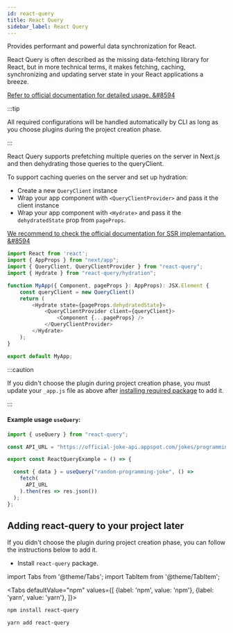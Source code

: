 ```yaml
---
id: react-query
title: React Query
sidebar_label: React Query
---
```

  
Provides performant and powerful data synchronization for React.

React Query is often described as the missing data-fetching library for React, but in more technical terms, it makes fetching, caching, synchronizing and updating server state in your React applications a breeze.  

[Refer to official documentation for detailed usage. &#8594](https://react-query.tanstack.com/)

:::tip

All required configurations will be handled automatically by CLI as long as you choose plugins during the project creation phase.

:::

React Query supports prefetching multiple queries on the server in Next.js and then dehydrating those queries to the queryClient.

To support caching queries on the server and set up hydration:
- Create a new `QueryClient` instance
- Wrap your app component with `<QueryClientProvider>` and pass it the client instance
- Wrap your app component with `<Hydrate>` and pass it the `dehydratedState` prop from `pageProps`.

[We recommend to check the official documentation for SSR implemantation. &#8594](https://react-query.tanstack.com/)

```js title="pages/_app.js"
import React from 'react';
import { AppProps } from "next/app";
import { QueryClient, QueryClientProvider } from "react-query";
import { Hydrate } from "react-query/hydration";

function MyApp({ Component, pageProps }: AppProps): JSX.Element {
    const queryClient = new QueryClient()
    return (
        <Hydrate state={pageProps.dehydratedState}>
            <QueryClientProvider client={queryClient}>
                <Component {...pageProps} />
            </QueryClientProvider>
        </Hydrate>
    );
}

export default MyApp;
```
:::caution

If you didn't choose the plugin during project creation phase, you must update your `_app.js` file as above after [installing required package](#adding-react-query-to-your-project-later) to add it.

:::

#### Example usage `useQuery`:

```js title="components/reactQueryExample/index.tsx"
import { useQuery } from "react-query";

const API_URL = "https://official-joke-api.appspot.com/jokes/programming/random";

export const ReactQueryExample = () => {

  const { data } = useQuery("random-programming-joke", () => 
    fetch(
      API_URL
    ).then(res => res.json())
  );
};
```


## Adding react-query to your project later

If you didn't choose the plugin during project creation phase, you can follow the instructions below to add it.

- Install `react-query` package.

import Tabs from '@theme/Tabs';
import TabItem from '@theme/TabItem';

<Tabs
  defaultValue="npm"
  values={[
    {label: 'npm', value: 'npm'},
    {label: 'yarn', value: 'yarn'},
  ]}>
  <TabItem value="npm">

```bash
npm install react-query
```

  </TabItem>
  <TabItem value="yarn">

```bash
yarn add react-query
```

  </TabItem>
</Tabs>